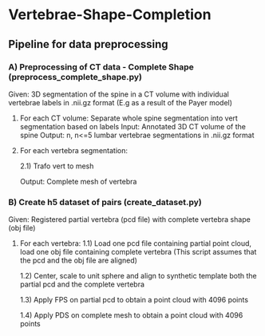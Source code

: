 # Vertebrae-Shape-Completion


## Pipeline for data preprocessing
    
### A) Preprocessing of CT data - Complete Shape (preprocess_complete_shape.py) 

Given: 3D segmentation of the spine in a CT volume with individual vertebrae labels in .nii.gz format 
(E.g as a result of the Payer model) 
1) For each CT volume:
    Separate whole spine segmentation into vert segmentation based on labels
    Input: Annotated 3D CT volume of the spine 
    Output: n, n<=5 lumbar vertebrae segmentations in .nii.gz format  
2) For each vertebra segmentation: 

    2.1) Trafo vert to mesh

    Output: Complete mesh of vertebra
    
### B) Create h5 dataset of pairs (create_dataset.py)

Given: Registered partial vertebra (pcd file) with complete vertebra shape (obj file)

1) For each vertebra: 
    1.1) Load one pcd file containing partial point cloud, load one obj file containing complete vertebra
   (This script assumes that the pcd and the obj file are aligned)

    1.2) Center, scale to unit sphere and align to synthetic template both the partial pcd and the complete vertebra 

    1.3) Apply FPS on partial pcd to obtain a point cloud with 4096 points

    1.4) Apply PDS on complete mesh to obtain a point cloud with 4096 points  
